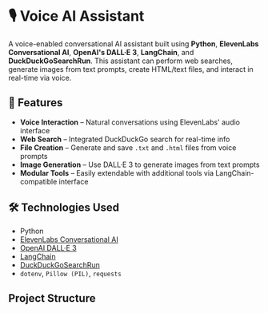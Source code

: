 # 🎙️ Voice AI Assistant

A voice-enabled conversational AI assistant built using **Python**, **ElevenLabs Conversational AI**, **OpenAI's DALL·E 3**, **LangChain**, and **DuckDuckGoSearchRun**. This assistant can perform web searches, generate images from text prompts, create HTML/text files, and interact in real-time via voice.

## 🔧 Features

-  **Voice Interaction** – Natural conversations using ElevenLabs' audio interface
-  **Web Search** – Integrated DuckDuckGo search for real-time info
-  **File Creation** – Generate and save `.txt` and `.html` files from voice prompts
-  **Image Generation** – Use DALL·E 3 to generate images from text prompts
-  **Modular Tools** – Easily extendable with additional tools via LangChain-compatible interface

## 🛠 Technologies Used

- Python
- [ElevenLabs Conversational AI](https://www.elevenlabs.io/)
- [OpenAI DALL·E 3](https://platform.openai.com/docs/guides/images)
- [LangChain](https://www.langchain.com/)
- [DuckDuckGoSearchRun](https://python.langchain.com/docs/integrations/tools/ddg)
- `dotenv`, `Pillow (PIL)`, `requests`

##  Project Structure

